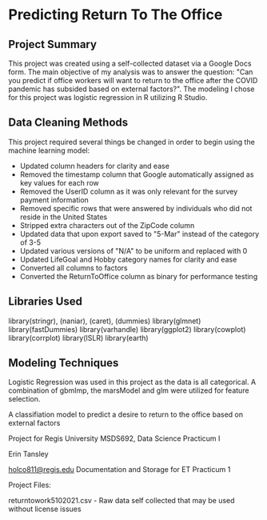 # Predicting Return To The Office


## Project Summary
This project was created using a self-collected dataset via a Google Docs form. The main objective of my analysis was to answer the question: "Can you predict if office workers will want to return to the office after the COVID pandemic has subsided based on external factors?". The modeling I chose for this project was logistic regression in R utilizing R Studio. 

## Data Cleaning Methods
This project required several things be changed in order to begin using the machine learning model:
* Updated column headers for clarity and ease
* Removed the timestamp column that Google automatically assigned as key values for each row
* Removed the UserID column as it was only relevant for the survey payment information
* Removed specific rows that were answered by individuals who did not reside in the United States
* Stripped extra characters out of the ZipCode column
* Updated data that upon export saved to "5-Mar" instead of the category of 3-5
* Updated various versions of "N/A" to be uniform and replaced with 0
* Updated LifeGoal and Hobby category names for clarity and ease
* Converted all columns to factors
* Converted the ReturnToOffice column as binary for performance testing


## Libraries Used
library(stringr), (naniar), (caret), (dummies)
library(glmnet)
library(fastDummies)
library(varhandle)
library(ggplot2)
library(cowplot)
library(corrplot)
library(ISLR)
library(earth)

## Modeling Techniques
Logistic Regression was used in this project as the data is all categorical. A combination of gbmImp, the marsModel and glm were utilized for feature selection.

  A classifiation model to predict a desire to return to the office based on external factors
  
  Project for Regis University MSDS692, Data Science Practicum I
  
  Erin Tansley
  
  holco811@regis.edu
  Documentation and Storage for ET Practicum 1
  
  Project Files:
  
  returntowork5102021.csv - Raw data self collected that may be used without license issues
  
  
